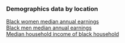 ### Demographics data by location

[Black women median annual earnings](blackWomenMedianAnnualEarnings/main)  
[Black men median annual earnings](blackMenMedianAnnualEarnings/main)  
[Median household income of black household](medianHouseholdIncomeBlackHouseholds/main)
